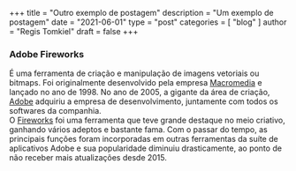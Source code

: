 +++
title = "Outro exemplo de postagem"
description = "Um exemplo de postagem"
date =  "2021-06-01"
type = "post"
categories = [
  "blog"
]
author = "Regis Tomkiel"
draft = false
+++

### Adobe Fireworks
É uma ferramenta de criação e manipulação de imagens vetoriais ou bitmaps. Foi originalmente desenvolvido pela empresa [Macromedia](https://pt.wikipedia.org/wiki/Macromedia "Macromedia na Wilipédia") e lançado no ano de 1998. No ano de 2005, a gigante da área de criação, [Adobe](https://www.adobe.com/ "Site institucional da Adobe") adquiriu a empresa de desenvolvimento, juntamente com todos os softwares da companhia.    
O [Fireworks](https://www.adobe.com/br/products/fireworks.html "Software Fireworks") foi uma ferramenta que teve grande destaque no meio criativo, ganhando vários adeptos e bastante fama. Com o passar do tempo, as principais funções foram incorporadas em outras ferramentas da suíte de aplicativos Adobe e sua popularidade diminuiu drasticamente, ao ponto de não receber mais atualizações desde 2015.
